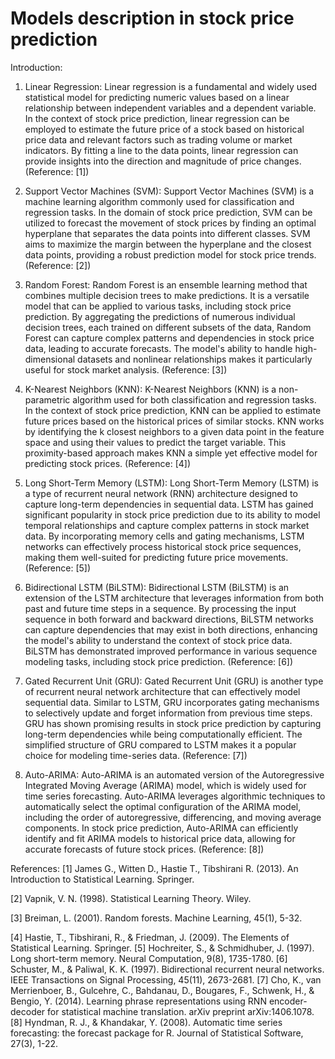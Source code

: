 # Models description in stock price prediction
Introduction:

1. Linear Regression:
Linear regression is a fundamental and widely used statistical model for predicting numeric values based on a linear relationship between independent variables and a dependent variable. In the context of stock price prediction, linear regression can be employed to estimate the future price of a stock based on historical price data and relevant factors such as trading volume or market indicators. By fitting a line to the data points, linear regression can provide insights into the direction and magnitude of price changes. (Reference: [1])

2. Support Vector Machines (SVM):
Support Vector Machines (SVM) is a machine learning algorithm commonly used for classification and regression tasks. In the domain of stock price prediction, SVM can be utilized to forecast the movement of stock prices by finding an optimal hyperplane that separates the data points into different classes. SVM aims to maximize the margin between the hyperplane and the closest data points, providing a robust prediction model for stock price trends. (Reference: [2])

3. Random Forest:
Random Forest is an ensemble learning method that combines multiple decision trees to make predictions. It is a versatile model that can be applied to various tasks, including stock price prediction. By aggregating the predictions of numerous individual decision trees, each trained on different subsets of the data, Random Forest can capture complex patterns and dependencies in stock price data, leading to accurate forecasts. The model's ability to handle high-dimensional datasets and nonlinear relationships makes it particularly useful for stock market analysis. (Reference: [3])

4. K-Nearest Neighbors (KNN):
K-Nearest Neighbors (KNN) is a non-parametric algorithm used for both classification and regression tasks. In the context of stock price prediction, KNN can be applied to estimate future prices based on the historical prices of similar stocks. KNN works by identifying the k closest neighbors to a given data point in the feature space and using their values to predict the target variable. This proximity-based approach makes KNN a simple yet effective model for predicting stock prices. (Reference: [4])

5. Long Short-Term Memory (LSTM):
Long Short-Term Memory (LSTM) is a type of recurrent neural network (RNN) architecture designed to capture long-term dependencies in sequential data. LSTM has gained significant popularity in stock price prediction due to its ability to model temporal relationships and capture complex patterns in stock market data. By incorporating memory cells and gating mechanisms, LSTM networks can effectively process historical stock price sequences, making them well-suited for predicting future price movements. (Reference: [5])

6. Bidirectional LSTM (BiLSTM):
Bidirectional LSTM (BiLSTM) is an extension of the LSTM architecture that leverages information from both past and future time steps in a sequence. By processing the input sequence in both forward and backward directions, BiLSTM networks can capture dependencies that may exist in both directions, enhancing the model's ability to understand the context of stock price data. BiLSTM has demonstrated improved performance in various sequence modeling tasks, including stock price prediction. (Reference: [6])

7. Gated Recurrent Unit (GRU):
Gated Recurrent Unit (GRU) is another type of recurrent neural network architecture that can effectively model sequential data. Similar to LSTM, GRU incorporates gating mechanisms to selectively update and forget information from previous time steps. GRU has shown promising results in stock price prediction by capturing long-term dependencies while being computationally efficient. The simplified structure of GRU compared to LSTM makes it a popular choice for modeling time-series data. (Reference: [7])

8. Auto-ARIMA:
Auto-ARIMA is an automated version of the Autoregressive Integrated Moving Average (ARIMA) model, which is widely used for time series forecasting. Auto-ARIMA leverages algorithmic techniques to automatically select the optimal configuration of the ARIMA model, including the order of autoregressive, differencing, and moving average components. In stock price prediction, Auto-ARIMA can efficiently identify and fit ARIMA models to historical price data, allowing for accurate forecasts of future stock prices. (Reference: [8])

References:
[1] James G., Witten D., Hastie T., Tibshirani R. (2013). An Introduction to Statistical Learning. Springer.

[2] Vapnik, V. N. (1998). Statistical Learning Theory. Wiley.

[3] Breiman, L. (2001). Random forests. Machine Learning, 45(1), 5-32.

[4] Hastie, T., Tibshirani, R., & Friedman, J. (2009). The Elements of Statistical Learning. Springer.
[5] Hochreiter, S., & Schmidhuber, J. (1997). Long short-term memory. Neural Computation, 9(8), 1735-1780.
[6] Schuster, M., & Paliwal, K. K. (1997). Bidirectional recurrent neural networks. IEEE Transactions on Signal Processing, 45(11), 2673-2681.
[7] Cho, K., van Merrienboer, B., Gulcehre, C., Bahdanau, D., Bougares, F., Schwenk, H., & Bengio, Y. (2014). Learning phrase representations using RNN encoder-decoder for statistical machine translation. arXiv preprint arXiv:1406.1078.
[8] Hyndman, R. J., & Khandakar, Y. (2008). Automatic time series forecasting: the forecast package for R. Journal of Statistical Software, 27(3), 1-22.
